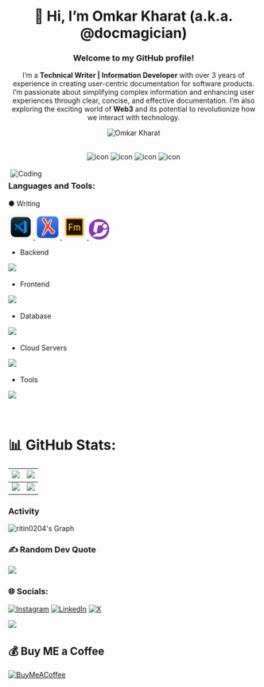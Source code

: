 <h1 align="center">👋 Hi, I’m Omkar Kharat (a.k.a. @docmagician)</h1>
<h3 align="center">Welcome to my GitHub profile!</h3>
<p align="center">I’m a <b>Technical Writer | Information Developer</b> with over 3 years of experience in creating user-centric documentation for software products. I’m passionate about simplifying complex information and enhancing user experiences through clear, concise, and effective documentation. I’m also exploring the exciting world of <b>Web3</b> and its potential to revolutionize how we interact with technology.</p>
<p align="center"> 
 <img src="https://komarev.com/ghpvc/?username=docmagician&label=Profile%20views&color=0e75b6&style=flat" alt="Omkar Kharat" /> 
</p>

<br>

<div align="center">
  <img src="https://techstack-generator.vercel.app/aws-icon.svg" alt="icon" width="50" height="50" />
  <img src="https://techstack-generator.vercel.app/github-icon.svg" alt="icon" width="50" height="50" />
  <img src="https://techstack-generator.vercel.app/restapi-icon.svg" alt="icon" width="50" height="50" />
  <img src="https://techstack-generator.vercel.app/docker-icon.svg" alt="icon" width="50" height="50" />
</div>

<br>
<img align="right" alt="Coding" width="500" src="https://user-images.githubusercontent.com/74038190/229223263-cf2e4b07-2615-4f87-9c38-e37600f8381a.gif">

<h3 align="left">Languages and Tools:</h3>
&#9679; Writing
<p align="left">
  <a href="https://github.com/docmagician/docmagician/blob/666fec3b9c293d2db4dddeb3e77a963dfc327def/assets/vs.png">
    <img src="https://github.com/docmagician/docmagician/blob/666fec3b9c293d2db4dddeb3e77a963dfc327def/assets/vs.png" width="50" height="50"  />
  </a>
 <a href="https://github.com/docmagician/docmagician/blob/666fec3b9c293d2db4dddeb3e77a963dfc327def/assets/oxygen.png">
    <img src="https://github.com/docmagician/docmagician/blob/666fec3b9c293d2db4dddeb3e77a963dfc327def/assets/oxygen.png" width="50" height="50"  />
  </a>
 <a href="https://github.com/docmagician/docmagician/blob/666fec3b9c293d2db4dddeb3e77a963dfc327def/assets/Fm.png">
  <img src="https://github.com/docmagician/docmagician/blob/666fec3b9c293d2db4dddeb3e77a963dfc327def/assets/Fm.png" width="50" height="50">
 </a>
 <a href="https://github.com/docmagician/docmagician/blob/666fec3b9c293d2db4dddeb3e77a963dfc327def/assets/Fm.png">
  <img src="https://github.com/docmagician/docmagician/blob/a4bfc13e4f603abf03bd51820eafec32ce622133/assets/d360.png" width="41" height="41" style="border-radius: 20px;">
 </a>
</p>

- Backend
<p align="left">
  <a href="https://skillicons.dev">
    <img src="https://skillicons.dev/icons?i=java,nodejs,py,flask,fastapi,django" />
  </a>
</p>

- Frontend
<p align="left">
  <a href="https://skillicons.dev">
    <img src="https://skillicons.dev/icons?i=js,react,redux,materialui,bootstrap,scss" />
  </a>
</p>

- Database
<p align="left">
  <a href="https://skillicons.dev">
    <img src="https://skillicons.dev/icons?i=mongodb,mysql,postgresql" />
  </a>
</p>

- Cloud Servers
<p align="left">
  <a href="https://skillicons.dev">
    <img src="https://skillicons.dev/icons?i=aws,firebase" />
  </a>
</p>

- Tools
<p align="left">
  <a href="https://skillicons.dev">
    <img src="https://skillicons.dev/icons?i=git,github,docker,vscode,postman,linux" />
  </a>
</p>

<br/>


# 📊 GitHub Stats:
| ![](https://github-readme-stats.vercel.app/api?username=ritin0204&theme=radical&hide_border=false&include_all_commits=false&count_private=false)<br/> | ![](https://github-readme-streak-stats.herokuapp.com/?user=ritin0204&theme=radical&hide_border=false)<br/> |
| --------------------------------------------------------------------------------------------------------------------------------- | ----------------------------------------------------------------------------------------------------------------------------------------------------------------------------------------------------------------- |
| ![](https://github-readme-stats.vercel.app/api/top-langs/?username=ritin0204&theme=radical&hide_border=false&include_all_commits=false&count_private=false&layout=compact)   |  ![](https://github-contributor-stats.vercel.app/api?username=ritin0204&limit=5&theme=radical&combine_all_yearly_contributions=true) |


### Activity

![ritin0204's Graph](https://github-readme-activity-graph.vercel.app/graph?username=ritin0204&custom_title=Ritin's%20GitHub%20Activity%20Graph&bg_color=0D1117&color=12de4c&line=12de4c&point=12de4c&area_color=FFFFFF&title_color=FFFFFF&area=true)

### ✍️ Random Dev Quote
![](https://quotes-github-readme.vercel.app/api?type=horizontal&theme=dark)


### 🌐 Socials:
[![Instagram](https://img.shields.io/badge/Instagram-%23E4405F.svg?logo=Instagram&logoColor=white)](https://instagram.com/ritin_tiwari) [![LinkedIn](https://img.shields.io/badge/LinkedIn-%230077B5.svg?logo=linkedin&logoColor=white)](https://linkedin.com/in/ritin-tiwari) [![X](https://img.shields.io/badge/X-black.svg?logo=X&logoColor=white)](https://x.com/RitinTiwari) 

<!--
### 😂 Random Dev Meme
<img src='https://randommeme-five.vercel.app/' style="height: 400px;"/>

---
-->

[![](https://visitcount.itsvg.in/api?id=ritin0204&icon=0&color=3)](https://visitcount.itsvg.in)

## 💰 Buy ME a Coffee
[![BuyMeACoffee](https://img.shields.io/badge/Buy%20Me%20a%20Coffee-ffdd00?style=for-the-badge&logo=buy-me-a-coffee&logoColor=black)](https://buymeacoffee.com/ritintiwari) 

  
<!-- Proudly created with GPRM ( https://gprm.itsvg.in ) -->
